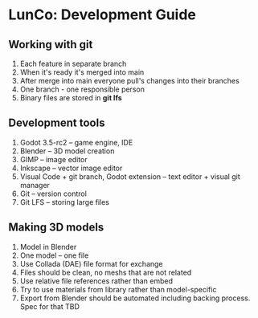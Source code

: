 # LunCo: Development Guide

## Working with git
1. Each feature in separate branch
2. When it's ready it's merged into main
3. After merge into main everyone pull's changes into their branches
4. One branch - one responsible person
5. Binary files are stored in **git lfs**
   
## Development tools
1. Godot 3.5-rc2 – game engine, IDE 
2. Blender – 3D model creation
3. GIMP – image editor
4. Inkscape – vector image editor 
5. Visual Code + git branch, Godot extension – text editor + visual git manager
6. Git – version control
7. Git LFS – storing large files

## Making 3D models
1. Model in Blender
2. One model – one file
3. Use Collada (DAE) file format for exchange
4. Files should be clean, no meshs that are not related
5. Use relative file references rather than embed
6. Try to use materials from library rather than model-specific
7. Export from Blender should be automated including backing process. Spec for that TBD